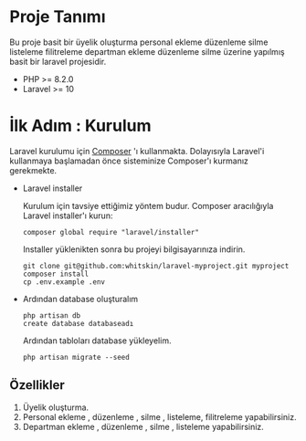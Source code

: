 <h1>Proje Tanımı</h1>
<p>
 Bu proje basit bir üyelik oluşturma personal ekleme düzenleme silme listeleme filitreleme departman ekleme düzenleme silme üzerine yapılmış basit bir laravel projesidir.
 </p>
 
<ul dir="auto">
<li>PHP &gt;= 8.2.0</li>
<li>Laravel &gt;= 10</li>
</ul>

<h1>İlk Adım : Kurulum</h1>

Laravel kurulumu için <a href="https://getcomposer.org/">Composer</a> 'ı kullanmakta. Dolayısıyla Laravel'i kullanmaya başlamadan önce sisteminize Composer'ı kurmanız gerekmekte.

<ul dir="auto">
<li>
<p dir="auto">Laravel installer</p>
<p dir="auto">Kurulum için tavsiye ettiğimiz yöntem budur.
Composer aracılığıyla Laravel installer'ı kurun:</p>
<p dir="auto"><code>composer global require "laravel/installer"</code></p>
<p dir="auto">Installer yüklenikten sonra bu projeyi bilgisayarınıza indirin.

<pre class="notranslate"><code>git clone git@github.com:whitskin/laravel-myproject.git myproject
composer install
cp .env.example .env</code>
</pre>  
    
</p>
</li>
<li>
<p dir="auto">Ardından database oluşturalım
 <pre class="notranslate"><code>php artisan db
create database databaseadı</code>
</pre>
 </p>
 
   Ardından tabloları database yükleyelim.
<pre class="notranslate"><code>php artisan migrate --seed</code>
</pre>
</li>
</ul>

<h2>Özellikler</h2>
<ol dir="auto">
<li>Üyelik oluşturma.</li>
<li>Personal ekleme , düzenleme , silme , listeleme, filitreleme yapabilirsiniz.</li>
 <li>Departman ekleme , düzenleme , silme , listeleme yapabilirsiniz.</li>
</ol>
